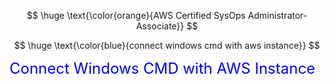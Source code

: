 $$
\huge \text{\color{orange}{AWS Certified SysOps Administrator-Associate}}
$$

$$
\huge \text{\color{blue}{connect windows cmd with aws instance}}
$$

<p align="left"><span style="font-size: 24px; color: blue;">Connect Windows CMD with AWS Instance</span></p>




